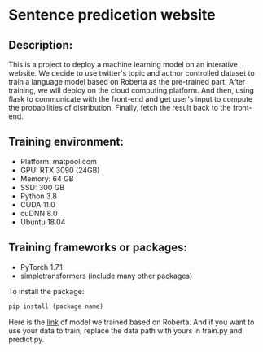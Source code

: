 # Sentence predicetion website
## Description:
This is a project to deploy a machine learning model on an interative website. We decide to use twitter's topic and author controlled dataset to train a language model based on Roberta as the pre-trained part. After training, we will deploy on the cloud computing platform. And then, using flask to communicate with the front-end and get user's input to compute the probabilities of distribution. Finally, fetch the result back to the front-end. 
## Training environment: 
  * Platform: matpool.com
  * GPU: RTX 3090 (24GB) 
  * Memory: 64 GB
  * SSD: 300 GB
  * Python 3.8
  * CUDA 11.0
  * cuDNN 8.0
  * Ubuntu 18.04
## Training frameworks or packages:
  * PyTorch 1.7.1
  * simpletransformers (include many other packages) 

To install the package:
  ```python
pip install (package name)
```
Here is the [link](https://drive.google.com/drive/folders/1gdVBBmWJr41aL_okI8I84gRZSzfr3e89?usp=sharing) of model we trained based on Roberta. And if you want to use your data to train, replace the data path with yours in train.py and predict.py. 
  
  
